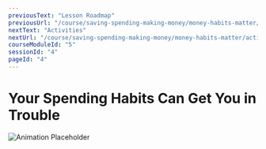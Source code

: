 ```yaml
---
previousText: "Lesson Roadmap"
previousUrl: "/course/saving-spending-making-money/money-habits-matter/roadmap"
nextText: "Activities"
nextUrl: "/course/saving-spending-making-money/money-habits-matter/activities"
courseModuleId: "5"
sessionId: "4"
pageId: "4"
---
```



# Your Spending Habits Can Get You in Trouble
![Animation Placeholder](/assets/img/animation-placeholder.jpg)